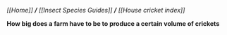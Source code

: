 _[[Home]] **/** [[Insect Species Guides]] **/** [[House cricket index]]_


**How big does a farm have to be to produce a certain volume of crickets**